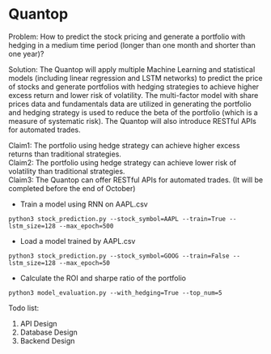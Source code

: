 # Quantop
Problem: How to predict the stock pricing and generate a portfolio with hedging in a medium time period (longer than one month and shorter than one year)?

Solution: 
The Quantop will apply multiple Machine Learning and statistical models (including linear regression and LSTM networks) to predict the price of stocks and generate portfolios with hedging strategies to achieve higher excess return and lower risk of volatility. The multi-factor model with share prices data and fundamentals data are utilized in generating the portfolio and hedging strategy is used to reduce the beta of the portfolio (which is a measure of systematic risk). The Quantop will also introduce RESTful APIs for automated trades.

Claim1: The portfolio using hedge strategy can achieve higher excess returns than traditional strategies.<br>
Claim2: The portfolio using hedge strategy can achieve lower risk of volatility than traditional strategies.<br>
Claim3: The Quantop can offer RESTful APIs for automated trades. (It will be completed before the end of October)

+ Train a model using RNN on AAPL.csv
```
python3 stock_prediction.py --stock_symbol=AAPL --train=True --lstm_size=128 --max_epoch=500
```
+ Load a model trained by AAPL.csv
```
python3 stock_prediction.py --stock_symbol=GOOG --train=False --lstm_size=128 --max_epoch=50
```
+ Calculate the ROI and sharpe ratio of the portfolio
```
python3 model_evaluation.py --with_hedging=True --top_num=5
```

Todo list:
1. API Design
2. Database Design
3. Backend Design
